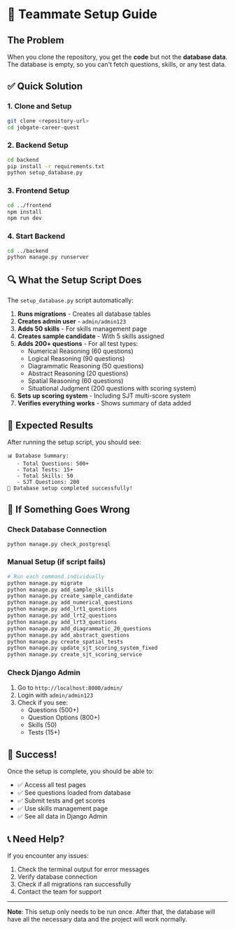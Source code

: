 # 🚀 Teammate Setup Guide

## The Problem
When you clone the repository, you get the **code** but not the **database data**. The database is empty, so you can't fetch questions, skills, or any test data.

## ✅ Quick Solution

### 1. Clone and Setup
```bash
git clone <repository-url>
cd jobgate-career-quest
```

### 2. Backend Setup
```bash
cd backend
pip install -r requirements.txt
python setup_database.py
```

### 3. Frontend Setup
```bash
cd ../frontend
npm install
npm run dev
```

### 4. Start Backend
```bash
cd ../backend
python manage.py runserver
```

## 🔍 What the Setup Script Does

The `setup_database.py` script automatically:

1. **Runs migrations** - Creates all database tables
2. **Creates admin user** - `admin/admin123`
3. **Adds 50 skills** - For skills management page
4. **Creates sample candidate** - With 5 skills assigned
5. **Adds 200+ questions** - For all test types:
   - Numerical Reasoning (60 questions)
   - Logical Reasoning (90 questions)
   - Diagrammatic Reasoning (50 questions)
   - Abstract Reasoning (20 questions)
   - Spatial Reasoning (60 questions)
   - Situational Judgment (200 questions with scoring system)
6. **Sets up scoring system** - Including SJT multi-score system
7. **Verifies everything works** - Shows summary of data added

## 🎯 Expected Results

After running the setup script, you should see:
```
📊 Database Summary:
   - Total Questions: 500+
   - Total Tests: 15+
   - Total Skills: 50
   - SJT Questions: 200
🎉 Database setup completed successfully!
```

## 🚨 If Something Goes Wrong

### Check Database Connection
```bash
python manage.py check_postgresql
```

### Manual Setup (if script fails)
```bash
# Run each command individually
python manage.py migrate
python manage.py add_sample_skills
python manage.py create_sample_candidate
python manage.py add_numerical_questions
python manage.py add_lrt1_questions
python manage.py add_lrt2_questions
python manage.py add_lrt3_questions
python manage.py add_diagrammatic_20_questions
python manage.py add_abstract_questions
python manage.py create_spatial_tests
python manage.py update_sjt_scoring_system_fixed
python manage.py create_sjt_scoring_service
```

### Check Django Admin
1. Go to `http://localhost:8000/admin/`
2. Login with `admin/admin123`
3. Check if you see:
   - Questions (500+)
   - Question Options (800+)
   - Skills (50)
   - Tests (15+)

## 🎉 Success!

Once the setup is complete, you should be able to:
- ✅ Access all test pages
- ✅ See questions loaded from database
- ✅ Submit tests and get scores
- ✅ Use skills management page
- ✅ See all data in Django Admin

## 📞 Need Help?

If you encounter any issues:
1. Check the terminal output for error messages
2. Verify database connection
3. Check if all migrations ran successfully
4. Contact the team for support

---

**Note**: This setup only needs to be run once. After that, the database will have all the necessary data and the project will work normally.
